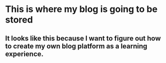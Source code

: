 # This is where my blog is going to be stored
## It looks like this because I want to figure out how to create my own blog platform as a learning experience.
